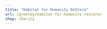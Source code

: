 ```yaml
---
title: "Habitat for Humanity ReStore"
url: /greeley/habitat-for-humanity-restore/
shop: charity
---
```

